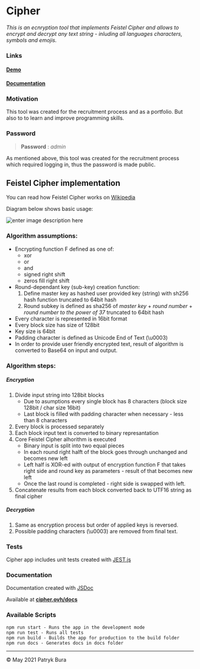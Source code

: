 # Cipher

*This is an ecnryption tool that implements Feistel Cipher and allows to encrypt and decrypt any text string - inluding all languages characters, symbols and emojis.*

### Links
#### **[Demo](https://www.cipher.ovh/)**
#### **[Documentation](https://www.cipher.ovh/docs)**

### Motivation

This tool was created for the recruitment process and as a portfolio. But also to to learn and improve programming skills.

### Password

> **Password** : *admin*

As mentioned above, this tool was created for the recruitment process  which required logging in, thus the password is made public.

## Feistel Cipher implementation

You can read how Feistel Cipher works on [Wikipedia](https://en.wikipedia.org/wiki/Feistel_cipher)

Diagram below shows basic usage:

![enter image description here](https://upload.wikimedia.org/wikipedia/commons/thumb/f/fa/Feistel_cipher_diagram_en.svg/410px-Feistel_cipher_diagram_en.svg.png)

### Algorithm assumptions:
 - Encrypting function F defined as one of:
	 - xor
	 - or
	 - and
	 - signed right shift
	 - zeros fill right shift
 - Round-dependant key (sub-key) creation function:
    1. Define master key as hashed user provided key (string) with sh256 hash function truncated to 64bit hash
    2. Round subkey is defined as sha256 of _master key_ + _round number_ + _round number to the power of 37_ truncated to 64bit hash
- Every character is represented in 16bit format
- Every block size has size of 128bit
- Key size is 64bit
- Padding character is defined as Unicode End of Text (\u0003)
- In order to provide user friendly encrypted text, result of algorithm is converted to Base64 on input and output.

### Algorithm steps:
##### Encryption
1. Divide input string into 128bit blocks
    - Due to asumptions every single block has 8 characters (block size 128bit / char size 16bit)
    - Last block is filled with padding character when necessary - less than 8 characters
2. Every block is processed separately
3. Each block input text is converted to binary represantation
4. Core Feistel Cipher alhorithm is executed
   - Binary input is split into two equal pieces
   - In each round right halft of the block goes through unchanged and becomes new left
   - Left half is XOR-ed with output of encryption function F that takes right side and round key as parameters - result of that becomes new left
   - Once the last round is completed - right side is swapped with left.
5. Concatenate results from each block converted back to UTF16 string as final cipher

##### Decryption
1. Same as encryption process but order of applied keys is reversed.
2. Possible padding characters (\u0003) are removed from final text.
 
### Tests
Cipher app includes unit tests created with [JEST.js](https://jestjs.io/)

### Documentation
Documentation created with [JSDoc](https://jsdoc.app/)

Available at **[cipher.ovh/docs](https://www.cipher.ovh/docs/)**

### Available Scripts

```
npm run start - Runs the app in the development mode
npm run test - Runs all tests
npm run build - Builds the app for production to the build folder
npm run docs - Generates docs in docs folder
```
****
&copy; May 2021 Patryk Bura